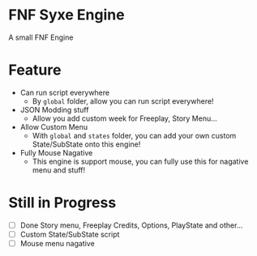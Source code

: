 # FNF Syxe Engine
A small FNF Engine

# Feature
- Can run script everywhere
    - By `global` folder, allow you can run script everywhere!
- JSON Modding stuff
    - Allow you add custom week for Freeplay, Story Menu...
- Allow Custom Menu
    - With `global` and `states` folder, you can add your own custom State/SubState onto this engine!
- Fully Mouse Nagative
    - This engine is support mouse, you can fully use this for nagative menu and stuff!

# Still in Progress
* [ ] Done Story menu, Freeplay Credits, Options, PlayState and other...
* [ ] Custom State/SubState script
* [ ] Mouse menu nagative

